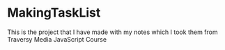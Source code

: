 # MakingTaskList
This is the project that I have made with my notes which I took them from Traversy Media JavaScript Course
